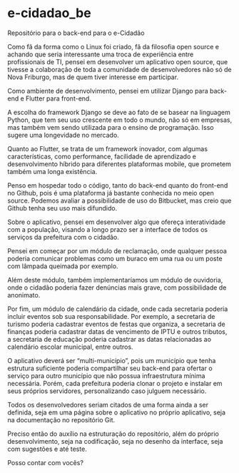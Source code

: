 # e-cidadao_be
Repositório para o back-end para o e-Cidadão

Como fã da forma como o Linux foi criado, fã da filosofia open source e achando que seria interessante uma troca de experiência entre profissionais de TI, pensei em desenvolver um aplicativo open source, que tivesse a colaboração de toda a comunidade de desenvolvedores não só de Nova Friburgo, mas de quem tiver interesse em participar.


Como ambiente de desenvolvimento, pensei em utilizar Django para back-end e Flutter para front-end.


A escolha do framework Django se deve ao fato de se basear na linguagem Python, que tem seu uso crescente em todo o mundo, não só em empresas, mas também vem sendo utilizada para o ensino de programação. Isso sugere uma longevidade no mercado.


Quanto ao Flutter, se trata de um framework inovador, com algumas características, como performance, facilidade de aprendizado e desenvolvimento híbrido para diferentes plataformas mobile, que prometem também uma longa existência.


Penso em hospedar todo o código, tanto do back-end quanto do front-end no Github, pois é uma plataforma já bastante conhecida no meio open source. Podemos avaliar a possibilidade de uso do Bitbucket, mas creio que Github tenha seu uso mais difundido.


Sobre o aplicativo, pensei em desenvolver algo que ofereça interatividade com a população, visando a longo prazo ser a interface de todos os serviços da prefeitura com o cidadão.


Pensei em começar por um módulo de reclamação, onde qualquer pessoa poderia comunicar problemas como um buraco em uma rua ou um poste com lâmpada queimada por exemplo.


Além deste módulo, também implementaríamos um módulo de ouvidoria, onde o cidadão poderia fazer denúncias mais grave, com possibilidade de anonimato.


Por fim, um módulo de calendário da cidade, onde cada secretaria poderia incluir eventos sob sua responsabilidade. Por exemplo, a secretaria de turismo poderia cadastrar eventos de festas que organiza, a secretaria de finanças poderia cadastrar datas de vencimento de IPTU e outros tributos, a secretaria de educação poderia cadastrar as datas relacionadas ao calendário escolar municipal, entre outros.


O aplicativo deverá ser “multi-município”, pois um município que tenha estrutura suficiente poderia compartilhar seu back-end para ofertar o serviço para outro município que não possua infraestrutura mínima necessária. Porém, cada prefeitura poderia clonar o projeto e instalar em seus próprios servidores, personalizando caso julguem necessário.


Todos os desenvolvedores seriam citados de uma forma ainda a ser definida, seja em uma página sobre o aplicativo no próprio aplicativo, seja na documentação no repositório Git.


Preciso então do auxílio na estruturação do repositório, além do próprio desenvolvimento, seja na codificação, seja no desenho da interface, seja com sugestões e até teste.


Posso contar com vocês?
